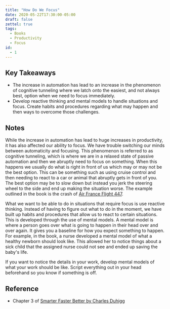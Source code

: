 ```yaml
---
title: "How Do We Focus"
date: 2020-05-22T17:30:00-05:00
draft: false
zettel: true
tags:
  - Books
  - Productivity
  - Focus
id: 
  - 1
---
```

## Key Takeaways
  * The increase in automation has lead to an increase in the phenomenon of cognitive tunneling where we latch onto the easiest, and not always best, option when we need to focus immediately.
  * Develop reactive thinking and mental models to handle situations and focus. Create habits and procedures regarding what may happen and then ways to overcome those challenges. 

## Notes
While the increase in automation has lead to huge increases in productivity, it has also affected our ability to focus. We have trouble switching our minds between automaticity and focusing. This phenomenon is referred to as cognitive tunneling, which is where we are in a relaxed state of passive automation and then we abruptly need to focus on something. When this happens we usually do what is right in front of us which may or may not be the best option. This can be something such as using cruise control and then needing to react to a car or animal that abruptly gets in front of you. The best option may be to slow down but instead you jerk the steering wheel to the side and end up making the situation worse. The example outlined in the book is the crash of [Air France Flight 447](https://en.wikipedia.org/wiki/Air_France_Flight_447).
  
What we want to be able to do in situations that require focus is use reactive thinking. Instead of having to figure out what to do in the moment, we have built up habits and procedures that allow us to react to certain situations. This is developed through the use of mental models. A mental model is where a person goes over what is going to happen in their head over and over again. It gives you a baseline for how you expect something to happen. For example, in the book, a nurse developed a mental model of what a healthy newborn should look like. This allowed her to notice things about a sick child that the assigned nurse could not see and ended up saving the baby's life. 
  
If you want to notice the details in your work, develop mental models of what your work should be like. Script everything out in your head beforehand so you know if something is off.

## Reference
  * Chapter 3 of [Smarter Faster Better by Charles Duhigg](https://www.goodreads.com/book/show/25733966-smarter-faster-better)
